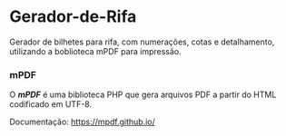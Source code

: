 # Gerador-de-Rifa
Gerador de bilhetes para rifa, com numerações, cotas e detalhamento, utilizando a boblioteca mPDF para impressão.

### mPDF
O ***mPDF*** é uma biblioteca PHP que gera arquivos PDF a partir do HTML codificado em UTF-8.

Documentação: https://mpdf.github.io/
